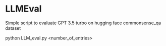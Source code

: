 # LLMEval
Simple script to evaluate GPT 3.5 turbo on hugging face commonsense_qa dataset 

python LLM_eval.py <number_of_entries> <style>

styles are:
normal
researcher
persona
all

Output will be a csv in the running directory
